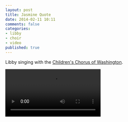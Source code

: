 ```yaml
---
layout: post
title: Jasmine Quote
date: 2014-02-11 10:11
comments: false
categories:
- libby
- choir
- video
published: true
---
```

Libby singing with the [Children's Chorus of Washington](http://www.childrenschorus.com).

<video src="http://media.eick.us.s3.amazonaws.com/video/2013/2013-12-07-ccw-christmas-concert/CCW-Christmas-2013.m3u8" controls autoplay></video>